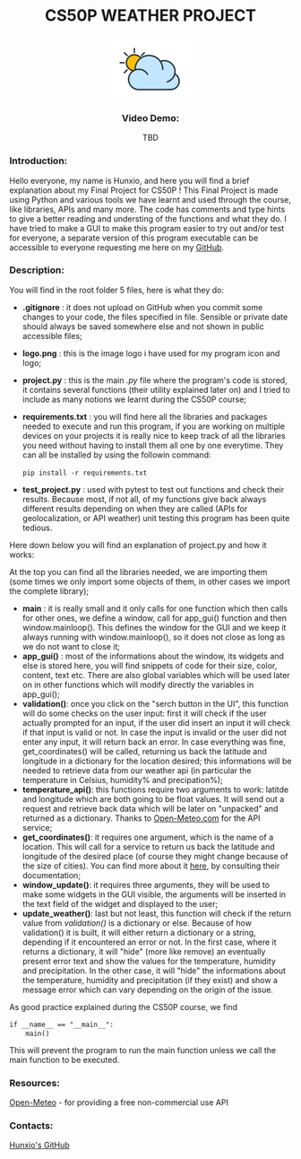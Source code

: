 
<div align="center"> <h1>CS50P WEATHER PROJECT</h1> </div>

<div align="center">
	<img src="logo.png">
</div>

<div align="center"><h3>Video Demo:</h3></div>  
<div align="center"><p>TBD</p></div>  

### Introduction:
Hello everyone, my name is Hunxio, and here you will find a brief explanation about my Final Project for CS50P ! This Final Project is made using Python and various tools we have learnt and used through the course, like libraries, APIs and many more. The code has comments and type hints to give a better reading and understing of the functions and what they do. I have tried to make a GUI to make this program easier to try out and/or test for everyone, a separate version of this program executable can be accessible to everyone requesting me here on my [GitHub](https://github.com/hunxio/CS50p_Project).
### Description:

You will find in the root folder 5 files, here is what they do:
- **.gitignore** : it does not upload on GitHub when you commit some changes to your code, the files specified in file. Sensible or private date should always be saved somewhere else and not shown in public accessible files;
- **logo.png** : this is the image logo i have used for my program icon and logo;
- **project.py** : this is the main *.py* file where the program's code is stored, it contains several functions (their utility explained later on) and I tried to include as many notions we learnt during the CS50P course;
- **requirements.txt** : you will find here all the libraries and packages needed to execute and run this program, if you are working on multiple devices on your projects it is really nice to keep track of all the libraries you need without having to install them all one by one everytime. They can all be installed by using the followin command: 
    
  `pip install -r requirements.txt`
  
 -  **test_project.py** : used with pytest to test out functions and check their results. Because most, if not all, of my functions give back always different results depending on when they are called (APIs for geolocalization, or API weather) unit testing this program has been quite tedious.

Here down below you will find an explanation of project.py and how it works:

 At the top you can find all the libraries needed, we are importing them (some times we only import some objects of them, in other cases we import the complete library);
 - **main** : it is really small and it only calls for one function which then calls for other ones, we define a window, call for app_gui() function and then window.mainloop(). This defines the window for the GUI and we keep it always running with window.mainloop(), so it does not close as long as we do not want to close it;
 - **app_gui()** : most of the informations about the window, its widgets and else is stored here, you will find snippets of code for their size, color, content, text etc. There are also global variables which will be used later on in other functions which will modify directly the variables in app_gui();
 - **validation()**: once you click on the "serch button in the UI", this function will do some checks on the user input: first it will check if the user actually prompted for an input, if the user did insert an input it will check if that input is valid or not. In case the input is invalid or the user did not enter any input, it will return back an error. In case everything was fine, get_coordinates() will be called, returning us back the latitude and longitude in a dictionary for the location desired; this informations will be needed to retrieve data from our weather api (in particular the temperature in Celsius, humidity% and precipation%);
 - **temperature_api()**: this functions require two arguments to work: latitde and longitude which are both going to be float values. It will send out a request and retrieve back data which will be later on "unpacked" and returned as a dictionary. Thanks to [Open-Meteo.com](https://open-meteo.com/) for the API service;
 - **get_coordinates()**: it requires one argument, which is the name of a location. This will call for a service to return us back the latitude and longitude of the desired place (of course they might change because of the size of cities). You can find more about it [here](https://pypi.org/project/geopy/), by consulting their documentation;
 - **window_update()**: it requires three arguments, they will be used to make some widgets in the GUI visible, the arguments will be inserted in the text field of the widget and displayed to the user;
 - **update_weather()**: last but not least, this function will check if the return value from *validation()* is a dictionary or else. Because of how validation() it is built, it will either return a dictionary or a string, depending if it encountered an error or not. In the first case, where it returns a dictionary, it will "hide" (more like remove) an eventually present error text and show the values for the temperature, humidity and precipitation. In the other case, it will "hide" the informations about the temperature, humidity and precipitation (if they exist) and show a message error which can vary depending on the origin of the issue.

As good practice explained during the CS50P course, we find 

    if __name__ == "__main__":
        main()

This will prevent the program to run the main function unless we call the main function to be executed.

### Resources:

[Open-Meteo](open-meteo.com) - for providing a free non-commercial use API

### Contacts:
[Hunxio's GitHub](https://github.com/hunxio)

  
  
